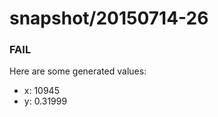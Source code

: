 # snapshot/20150714-26
<!-- Production begins at 2015-07-14T10:58:06 -->


### FAIL
Here are some generated values:

* x: 10945
* y: 0.31999

<!-- Production ends at 2015-07-14T10:58:06 -->
